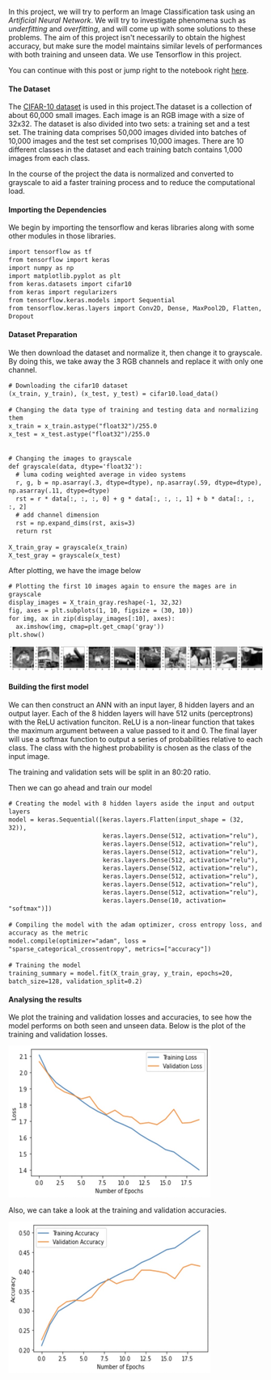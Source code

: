 In this project, we will try to perform an Image Classification task using an _Artificial Neural Network_. We will try to investigate phenomena such as _underfitting_ and _overfitting_, and will come up with some solutions to these problems. The aim of this project isn't necessarily to obtain the highest accuracy, but make sure the model maintains similar levels of performances with both training and unseen data. We use Tensorflow in this project.

You can continue with this post or jump right to the notebook right [here](https://github.com/oppongk23/Image-Classification-ANN/blob/main/ANN_Assignment.ipynb). 

#### The Dataset
The [CIFAR-10 dataset](https://www.cs.toronto.edu/~kriz/cifar.html) is used in this project.The dataset is a collection of about 60,000 small images. Each image is an RGB image with a size of 32x32. The dataset is also divided into two sets: a training set and a test set. The training data comprises 50,000 images divided into batches of 10,000 images and the test set comprises 10,000 images. There are 10 different classes in the dataset and each training batch contains 1,000 images from each class.

In the course of the project the data is normalized and converted to grayscale to aid a faster training process and to reduce the computational load.


#### Importing the Dependencies
We begin by importing the tensorflow and keras libraries along with some other modules in those libraries.

```
import tensorflow as tf
from tensorflow import keras
import numpy as np
import matplotlib.pyplot as plt
from keras.datasets import cifar10
from keras import regularizers
from tensorflow.keras.models import Sequential
from tensorflow.keras.layers import Conv2D, Dense, MaxPool2D, Flatten, Dropout
```


#### Dataset Preparation
We then download the dataset and normalize it, then change it to grayscale. By doing this, we take away the 3 RGB channels and replace it with only one channel.

```
# Downloading the cifar10 dataset 
(x_train, y_train), (x_test, y_test) = cifar10.load_data()

# Changing the data type of training and testing data and normalizing them
x_train = x_train.astype("float32")/255.0
x_test = x_test.astype("float32")/255.0


# Changing the images to grayscale
def grayscale(data, dtype='float32'):
  # luma coding weighted average in video systems
  r, g, b = np.asarray(.3, dtype=dtype), np.asarray(.59, dtype=dtype), np.asarray(.11, dtype=dtype)
  rst = r * data[:, :, :, 0] + g * data[:, :, :, 1] + b * data[:, :, :, 2]
  # add channel dimension
  rst = np.expand_dims(rst, axis=3)
  return rst

X_train_gray = grayscale(x_train)
X_test_gray = grayscale(x_test)

```

After plotting, we have the image below
```
# Plotting the first 10 images again to ensure the mages are in grayscale
display_images = X_train_gray.reshape(-1, 32,32)
fig, axes = plt.subplots(1, 10, figsize = (30, 10))
for img, ax in zip(display_images[:10], axes):
  ax.imshow(img, cmap=plt.get_cmap('gray'))
plt.show()
```
![Grayscale Images](https://github.com/oppongk23/Image-Classification-ANN/blob/main/Images/cifar10_gray.png "Grayscale Images")


#### Building the first model
We can then construct an ANN with an input layer, 8 hidden layers and an output layer. Each of the 8 hidden layers will have 512 units (perceptrons) with the ReLU activation funciton. ReLU is a non-linear function that takes the maximum argument between a value passed to it and 0. 
The final layer will use a softmax function to output a series of probabilities relative to each class. The class with the highest probability is chosen as the class of the input image.

The training and validation sets will be split in an 80:20 ratio.

Then we can go ahead and train our model

```
# Creating the model with 8 hidden layers aside the input and output layers
model = keras.Sequential([keras.layers.Flatten(input_shape = (32, 32)), 
                          keras.layers.Dense(512, activation="relu"),
                          keras.layers.Dense(512, activation="relu"),
                          keras.layers.Dense(512, activation="relu"), 
                          keras.layers.Dense(512, activation="relu"),
                          keras.layers.Dense(512, activation="relu"),
                          keras.layers.Dense(512, activation="relu"),
                          keras.layers.Dense(512, activation="relu"),
                          keras.layers.Dense(512, activation="relu"),
                          keras.layers.Dense(10, activation= "softmax")])
                          
# Compiling the model with the adam optimizer, cross entropy loss, and accuracy as the metric
model.compile(optimizer="adam", loss = "sparse_categorical_crossentropy", metrics=["accuracy"])

# Training the model
training_summary = model.fit(X_train_gray, y_train, epochs=20, batch_size=128, validation_split=0.2)
```


#### Analysing the results
We plot the training and validation losses and accuracies, to see how the model performs on both seen and unseen data.
Below is the plot of the training and validation losses.

<img src="https://github.com/oppongk23/Image-Classification-ANN/blob/main/Images/model1loss.jpg" width="400" height="300" />
<!-- ![Training and Validation Losses](https://github.com/oppongk23/Image-Classification-ANN/blob/main/Images/model1loss.png "Training and Validation Losses") -->

Also, we can take a look at the training and validation accuracies.

<img src="https://github.com/oppongk23/Image-Classification-ANN/blob/main/Images/model1acc.jpg" width="400" height="300" />
<!-- ![Training and Validation Losses](https://github.com/oppongk23/Image-Classification-ANN/blob/main/Images/model1acc.png "Training and Validation Accuracies") -->


